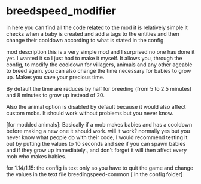 # breedspeed_modifier

in here you can find all the code related to the mod it is relatively simple it checks when a baby is created and add a tags to the entities 
and then change their cooldown according to what is stated in the config

mod description
this is a very simple mod and I surprised no one has done it yet. I wanted it so I just had to make it myself. It allows you, through the config, to modify the cooldown for villagers, animals and any other ageable to breed again. you can also change the time necessary for babies to grow up. Makes you save your precious time.

 

By default the time are reduces by half for breeding (from 5 to 2.5 minutes) and 8 minutes to grow up instead of 20. 

Also the animal option is disabled by default because it would also affect custom mobs. It should work without problems but you never know.

 

[for modded animals]: Basically if a mob makes babies and has a cooldown before making a new one it should work. will it work? normally yes but you never know what people do with their code, I would recommend testing it out by putting the values to 10 seconds and see if you can spawn babies and if they grow up immediately., and don't forget it will then affect every mob who makes babies.

 

for 1.14/1.15: the config is text only so you have to quit the game and change the values in the text file breedingspeed-common [ in the config folder]
